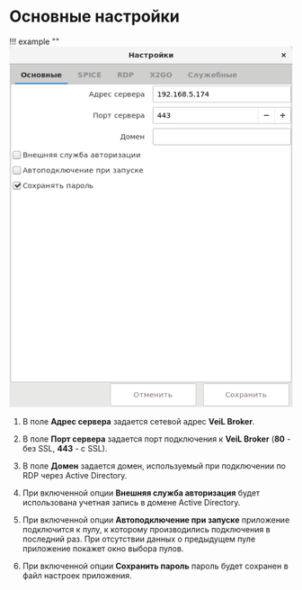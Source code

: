 # Основные настройки

!!! example ""
    ![image](../../_assets/vdi/thin_client/connect_settings_basic.png)

1. В поле **Адрес сервера** задается сетевой адрес **VeiL Broker**.

1. В поле **Порт сервера** задается порт подключения к **VeiL Broker** (**80** - без SSL, **443** - c SSL). 

1. В поле **Домен** задается домен, используемый при подключении по RDP через Active Directory.

1. При включенной опции **Внешняя служба авторизация** будет использована учетная запись в домене Active Directory.

1. При включенной опции **Автоподключение при запуске** приложение подключится к пулу, к которому производились подключения
в последний раз. При отсутствии данных о предыдущем пуле приложение покажет окно выбора пулов.

1. При включенной опции **Сохранить пароль** пароль будет сохранен в файл настроек приложения.